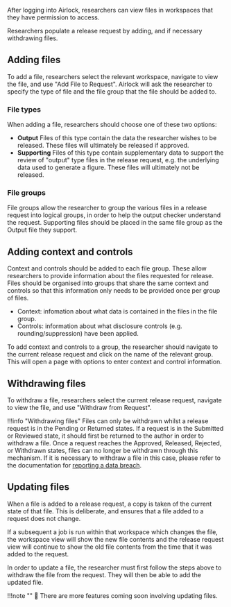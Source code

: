 After logging into Airlock, researchers can view files in workspaces that they
have permission to access.

Researchers populate a release request by adding, and if necessary withdrawing
files.

## Adding files

To add a file, researchers select the relevant workspace, navigate to view the file, and
use "Add File to Request". Airlock will ask the researcher to specify the type of
file and the file group that the file should be added to.

### File types

When adding a file, researchers should choose one of these two options:

- **Output** Files of this type contain the data the researcher wishes to be
  released. These files will ultimately be released if approved.
- **Supporting** Files of this type contain supplementary data to support the
  review of "output" type files in the release request, e.g. the underlying data used to generate a figure. These files will ultimately not be released.

### File groups

File groups allow the researcher to group the various files in a release request
into logical groups, in order to help the output checker understand the request.
Supporting files should be placed in the same file group as the Output file they support. 

## Adding context and controls

Context and controls should be added to each file group. These allow researchers to
provide information about the files requested for release. Files should be organised
into groups that share the same context and controls so that this information only
needs to be provided once per group of files.

* Context: infomation about what data is contained in the files in the file group.
* Controls: information about what disclosure controls (e.g. rounding/suppression) have been applied.

To add context and controls to a group, the researcher should navigate to the current
release request and click on the name of the relevant group. This will open a page with
options to enter context and control information.

## Withdrawing files

To withdraw a file, researchers select the current release request, navigate to view the file,
and use "Withdraw from Request".

!!!info "Withdrawing files"
    Files can only be withdrawn whilst a release request is in the Pending or Returned states.
    If a request is in the Submitted or Reviewed state, it should first be returned to
    the author in order to withdraw a file.
    Once a request reaches the Approved, Released, Rejected, or Withdrawn states,
    files can no longer be withdrawn through this mechanism. If it is necessary
    to withdraw a file in this case, please refer to the documentation for
    [reporting a data breach](https://docs.opensafely.org/releasing-files/#reporting-a-data-breach).


## Updating files

When a file is added to a release request, a copy is taken of the current state
of that file. This is deliberate, and ensures that a file added to a request
does not change.

If a subsequent a job is run within that workspace which changes the file,
the workspace view will show the new file contents and the release request view
will continue to show the old file contents from the time that it was added to
the request.

In order to update a file, the researcher must first follow the steps above to
withdraw the file from the request. They will then be able to add the updated file.

!!!note ""
    :construction: There are more features coming soon involving updating files.

